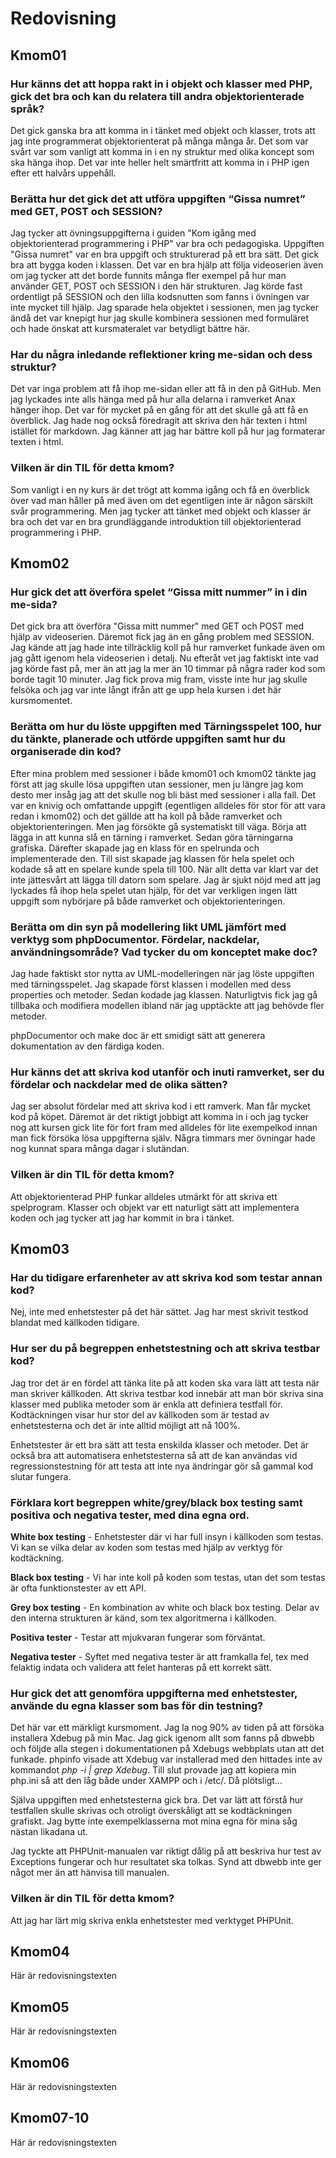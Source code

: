 ---
...
Redovisning
=========================



Kmom01
-------------------------

### Hur känns det att hoppa rakt in i objekt och klasser med PHP, gick det bra och kan du relatera till andra objektorienterade språk?
Det gick ganska bra att komma in i tänket med objekt och klasser, trots att jag inte programmerat objektorienterat på många många år. Det som var svårt var som vanligt att komma in i en ny struktur med olika koncept som ska hänga ihop. Det var inte heller helt smärtfritt att komma in i PHP igen efter ett halvårs uppehåll.

### Berätta hur det gick det att utföra uppgiften “Gissa numret” med GET, POST och SESSION?
Jag tycker att övningsuppgifterna i guiden "Kom igång med objektorienterad programmering i PHP" var bra och pedagogiska. Uppgiften "Gissa numret" var en bra uppgift och strukturerad på ett bra sätt. Det gick bra att bygga koden i klassen. Det var en bra hjälp att följa videoserien även om jag tycker att det borde funnits många fler exempel på hur man använder GET, POST och SESSION i den här strukturen. Jag körde fast ordentligt på SESSION och den lilla kodsnutten som fanns i övningen var inte mycket till hjälp. Jag sparade hela objektet i sessionen, men jag tycker ändå det var knepigt hur jag skulle kombinera sessionen med formuläret och hade önskat att kursmateralet var betydligt bättre här.

### Har du några inledande reflektioner kring me-sidan och dess struktur?
Det var inga problem att få ihop me-sidan eller att få in den på GitHub. Men jag lyckades inte alls hänga med på hur alla delarna i ramverket Anax hänger ihop. Det var för mycket på en gång för att det skulle gå att få en överblick. Jag hade nog också föredragit att skriva den här texten i html istället för markdown. Jag känner att jag har bättre koll på hur jag formaterar texten i html.

### Vilken är din TIL för detta kmom?
Som vanligt i en ny kurs är det trögt att komma igång och få en överblick över vad man håller på med även om det egentligen inte är någon särskilt svår programmering. Men jag tycker att tänket med objekt och klasser är bra och det var en bra grundläggande introduktion till objektorienterad programmering i PHP.


Kmom02
-------------------------

### Hur gick det att överföra spelet “Gissa mitt nummer” in i din me-sida?
Det gick bra att överföra "Gissa mitt nummer" med GET och POST med hjälp av videoserien. Däremot fick jag än en gång problem med SESSION. Jag kände att jag hade inte tillräcklig koll på hur ramverket funkade även om jag gått igenom hela videoserien i detalj. Nu efteråt vet jag faktiskt inte vad jag körde fast på, mer än att jag la mer än 10 timmar på några rader kod som borde tagit 10 minuter. Jag fick prova mig fram, visste inte hur jag skulle felsöka och jag var inte långt ifrån att ge upp hela kursen i det här kursmomentet.

### Berätta om hur du löste uppgiften med Tärningsspelet 100, hur du tänkte, planerade och utförde uppgiften samt hur du organiserade din kod?
Efter mina problem med sessioner i både kmom01 och kmom02 tänkte jag först att jag skulle lösa uppgiften utan sessioner, men ju längre jag kom desto mer insåg jag att det skulle nog bli bäst med sessioner i alla fall. Det var en knivig och omfattande uppgift (egentligen alldeles för stor för att vara redan i kmom02) och det gällde att ha koll på både ramverket och objektorienteringen. Men jag försökte gå systematiskt till väga. Börja att lägga in att kunna slå en tärning i ramverket. Sedan göra tärningarna grafiska. Därefter skapade jag en klass för en spelrunda och implementerade den. Till sist skapade jag klassen för hela spelet och kodade så att en spelare kunde spela till 100. När allt detta var klart var det inte jättesvårt att lägga till datorn som spelare. Jag är sjukt nöjd med att jag lyckades få ihop hela spelet utan hjälp, för det var verkligen ingen lätt uppgift som nybörjare på både ramverket och objektorienteringen.

### Berätta om din syn på modellering likt UML jämfört med verktyg som phpDocumentor. Fördelar, nackdelar, användningsområde? Vad tycker du om konceptet make doc?
Jag hade faktiskt stor nytta av UML-modelleringen när jag löste uppgiften med tärningsspelet. Jag skapade först klassen i modellen med dess properties och metoder. Sedan kodade jag klassen. Naturligtvis fick jag gå tillbaka och modifiera modellen ibland när jag upptäckte att jag behövde fler metoder.

phpDocumentor och make doc är ett smidigt sätt att generera dokumentation av den färdiga koden.

### Hur känns det att skriva kod utanför och inuti ramverket, ser du fördelar och nackdelar med de olika sätten?
Jag ser absolut fördelar med att skriva kod i ett ramverk. Man får mycket kod på köpet. Däremot är det riktigt jobbigt att komma in i och jag tycker nog att kursen gick lite för fort fram med alldeles för lite exempelkod innan man fick försöka lösa uppgifterna själv. Några timmars mer övningar hade nog kunnat spara många dagar i slutändan.

### Vilken är din TIL för detta kmom?
Att objektorienterad PHP funkar alldeles utmärkt för att skriva ett spelprogram. Klasser och objekt var ett naturligt sätt att implementera koden och jag tycker att jag har kommit in bra i tänket.


Kmom03
-------------------------

### Har du tidigare erfarenheter av att skriva kod som testar annan kod?
Nej, inte med enhetstester på det här sättet. Jag har mest skrivit testkod blandat med källkoden tidigare.

### Hur ser du på begreppen enhetstestning och att skriva testbar kod?
Jag tror det är en fördel att tänka lite på att koden ska vara lätt att testa när man skriver källkoden. Att skriva testbar kod innebär att man bör skriva sina klasser med publika metoder som är enkla att definiera testfall för. Kodtäckningen visar hur stor del av källkoden som är testad av enhetstesterna och det är inte alltid möjligt att nå 100%.

Enhetstester är ett bra sätt att testa enskilda klasser och metoder. Det är också bra att automatisera enhetstesterna så att de kan användas vid regressionstestning för att testa att inte nya ändringar gör så gammal kod slutar fungera.

### Förklara kort begreppen white/grey/black box testing samt positiva och negativa tester, med dina egna ord.
**White box testing** - Enhetstester där vi har full insyn i källkoden som testas. Vi kan se vilka delar av koden som testas med hjälp av verktyg för kodtäckning.

**Black box testing** - Vi har inte koll på koden som testas, utan det som testas är ofta funktionstester av ett API.

**Grey box testing** - En kombination av white och black box testing. Delar av den interna strukturen är känd, som tex algoritmerna i källkoden.

**Positiva tester** - Testar att mjukvaran fungerar som förväntat.

**Negativa tester** - Syftet med negativa tester är att framkalla fel, tex med felaktig indata och validera att felet hanteras på ett korrekt sätt.


### Hur gick det att genomföra uppgifterna med enhetstester, använde du egna klasser som bas för din testning?
Det här var ett märkligt kursmoment. Jag la nog 90% av tiden på att försöka installera Xdebug på min Mac. Jag gick igenom allt som fanns på dbwebb och följde alla stegen i dokumentationen på Xdebugs webbplats utan att det funkade. phpinfo visade att Xdebug var installerad med den hittades inte av kommandot *php -i | grep Xdebug*. Till slut provade jag att kopiera min php.ini så att den låg både under XAMPP och i /etc/. Då plötsligt...

Själva uppgiften med enhetstesterna gick bra. Det var lätt att förstå hur testfallen skulle skrivas och otroligt överskåligt att se kodtäckningen grafiskt. Jag bytte inte exempelklasserna mot mina egna för mina såg nästan likadana ut.

Jag tyckte att PHPUnit-manualen var riktigt dålig på att beskriva hur test av Exceptions fungerar och hur resultatet ska tolkas. Synd att dbwebb inte ger något mer än att hänvisa till manualen.


### Vilken är din TIL för detta kmom?
Att jag har lärt mig skriva enkla enhetstester med verktyget PHPUnit.


Kmom04
-------------------------

Här är redovisningstexten



Kmom05
-------------------------

Här är redovisningstexten



Kmom06
-------------------------

Här är redovisningstexten



Kmom07-10
-------------------------

Här är redovisningstexten
